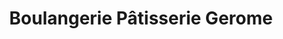 ---
title: "Boulangerie Pâtisserie Gerome"
url: /strasbourg/boulangerie-patisserie-gerome/
shop: boulangerie
---